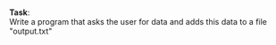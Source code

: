 # 

<p><strong>Task</strong>:<br />Write a program that asks the user for data and adds this data to a file "output.txt"</p>